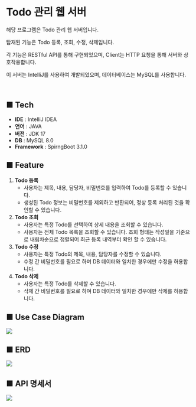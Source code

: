 # Todo 관리 웹 서버
해당 프로그램은 Todo 관리 웹 서버입니다. <br>

탑재된 기능은 Todo 등록, 조회, 수정, 삭제입니다.

각 기능은 RESTful API를 통해 구현되었으며, Client는 HTTP 요청을 통해 서버와 상호작용합니다.

이 서버는 IntelliJ를 사용하여 개발되었으며, 데이터베이스는 MySQL를 사용합니다.

<br>

## ■ Tech
- **IDE** : IntelliJ IDEA
- **언어** : JAVA
- **버전** : JDK 17
- **DB** : MySQL 8.0
- **Framework** : SpirngBoot 3.1.0

## ■ Feature
1. **Todo 등록**
    - 사용자는 제목, 내용, 담당자, 비밀번호를 입력하여 Todo를 등록할 수 있습니다.
    - 생성된 Todo 정보는 비밀번호를 제외하고 반환되어, 정상 등록 처리된 것을 확인할 수 있습니다.
2. **Todo 조회**
   - 사용자는 특정 Todo를 선택하여 상세 내용을 조회할 수 있습니다.
   - 사용자는 전체 Todo 목록을 조회할 수 있습니다. 조회 형태는 작성일을 기준으로 내림차순으로 정렬되어 최근 등록 내역부터 확인 할 수 있습니다.
3. **Todo 수정**
    - 사용자는 특정 Todo의 제목, 내용, 담당자를 수정할 수 있습니다.
    - 수정 간 비밀번호를 필요로 하며 DB 데이터와 일치한 경우에만 수정을 허용합니다.
4. **Todo 삭제**
    - 사용자는 특정 Todo를 삭제할 수 있습니다.
    - 삭제 간 비밀번호를 필요로 하며 DB 데이터와 일치한 경우에만 삭제를 허용합니다.



## ■ Use Case Diagram
<img src="https://teamsparta.notion.site/image/https%3A%2F%2Fprod-files-secure.s3.us-west-2.amazonaws.com%2F83c75a39-3aba-4ba4-a792-7aefe4b07895%2Fbc57b41f-4c0b-4714-9d3b-aa12909f0f56%2FUntitled.png?table=block&id=3bc7ad52-0a2a-4cc2-9f30-ec48717b9814&spaceId=83c75a39-3aba-4ba4-a792-7aefe4b07895&width=960&userId=&cache=v2">

## ■ ERD
<img src="https://teamsparta.notion.site/image/https%3A%2F%2Fprod-files-secure.s3.us-west-2.amazonaws.com%2F83c75a39-3aba-4ba4-a792-7aefe4b07895%2Feb7a5f14-bc48-42c0-821e-8d2fc3edeaa5%2F%25EC%258A%25A4%25ED%2581%25AC%25EB%25A6%25B0%25EC%2583%25B7_2024-05-17_101208.png?table=block&id=785ee4aa-1584-46a9-bbef-3af43663f6f2&spaceId=83c75a39-3aba-4ba4-a792-7aefe4b07895&width=930&userId=&cache=v2">

## ■ API 명세서
<img src="https://www.notion.so/image/https%3A%2F%2Fprod-files-secure.s3.us-west-2.amazonaws.com%2F83c75a39-3aba-4ba4-a792-7aefe4b07895%2Fb79426fd-1e8d-4e04-9d14-1242be1166ae%2F%25EC%258A%25A4%25ED%2581%25AC%25EB%25A6%25B0%25EC%2583%25B7_2024-05-17_112010.png?table=block&id=5b00f43c-10f2-424c-8461-a2f9f4e6010d&spaceId=83c75a39-3aba-4ba4-a792-7aefe4b07895&width=2000&userId=81832d12-bc15-4ae9-a090-4b1b1ca1bbe6&cache=v2">


